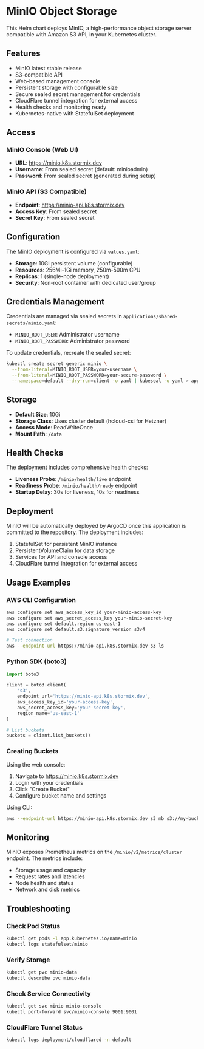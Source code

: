 # MinIO Object Storage

This Helm chart deploys MinIO, a high-performance object storage server compatible with Amazon S3 API, in your Kubernetes cluster.

## Features

- MinIO latest stable release
- S3-compatible API 
- Web-based management console
- Persistent storage with configurable size
- Secure sealed secret management for credentials
- CloudFlare tunnel integration for external access
- Health checks and monitoring ready
- Kubernetes-native with StatefulSet deployment

## Access

### MinIO Console (Web UI)
- **URL**: https://minio.k8s.stormix.dev
- **Username**: From sealed secret (default: minioadmin)
- **Password**: From sealed secret (generated during setup)

### MinIO API (S3 Compatible)
- **Endpoint**: https://minio-api.k8s.stormix.dev
- **Access Key**: From sealed secret
- **Secret Key**: From sealed secret

## Configuration

The MinIO deployment is configured via `values.yaml`:

- **Storage**: 10Gi persistent volume (configurable)
- **Resources**: 256Mi-1Gi memory, 250m-500m CPU
- **Replicas**: 1 (single-node deployment)
- **Security**: Non-root container with dedicated user/group

## Credentials Management

Credentials are managed via sealed secrets in `applications/shared-secrets/minio.yaml`:

- `MINIO_ROOT_USER`: Administrator username
- `MINIO_ROOT_PASSWORD`: Administrator password

To update credentials, recreate the sealed secret:

```bash
kubectl create secret generic minio \
  --from-literal=MINIO_ROOT_USER=your-username \
  --from-literal=MINIO_ROOT_PASSWORD=your-secure-password \
  --namespace=default --dry-run=client -o yaml | kubeseal -o yaml > applications/shared-secrets/minio.yaml
```

## Storage

- **Default Size**: 10Gi
- **Storage Class**: Uses cluster default (hcloud-csi for Hetzner)
- **Access Mode**: ReadWriteOnce
- **Mount Path**: `/data`

## Health Checks

The deployment includes comprehensive health checks:

- **Liveness Probe**: `/minio/health/live` endpoint
- **Readiness Probe**: `/minio/health/ready` endpoint
- **Startup Delay**: 30s for liveness, 10s for readiness

## Deployment

MinIO will be automatically deployed by ArgoCD once this application is committed to the repository. The deployment includes:

1. StatefulSet for persistent MinIO instance
2. PersistentVolumeClaim for data storage
3. Services for API and console access
4. CloudFlare tunnel integration for external access

## Usage Examples

### AWS CLI Configuration

```bash
aws configure set aws_access_key_id your-minio-access-key
aws configure set aws_secret_access_key your-minio-secret-key
aws configure set default.region us-east-1
aws configure set default.s3.signature_version s3v4

# Test connection
aws --endpoint-url https://minio-api.k8s.stormix.dev s3 ls
```

### Python SDK (boto3)

```python
import boto3

client = boto3.client(
    's3',
    endpoint_url='https://minio-api.k8s.stormix.dev',
    aws_access_key_id='your-access-key',
    aws_secret_access_key='your-secret-key',
    region_name='us-east-1'
)

# List buckets
buckets = client.list_buckets()
```

### Creating Buckets

Using the web console:
1. Navigate to https://minio.k8s.stormix.dev
2. Login with your credentials
3. Click "Create Bucket"
4. Configure bucket name and settings

Using CLI:
```bash
aws --endpoint-url https://minio-api.k8s.stormix.dev s3 mb s3://my-bucket
```

## Monitoring

MinIO exposes Prometheus metrics on the `/minio/v2/metrics/cluster` endpoint. The metrics include:

- Storage usage and capacity
- Request rates and latencies  
- Node health and status
- Network and disk metrics

## Troubleshooting

### Check Pod Status
```bash
kubectl get pods -l app.kubernetes.io/name=minio
kubectl logs statefulset/minio
```

### Verify Storage
```bash
kubectl get pvc minio-data
kubectl describe pvc minio-data
```

### Check Service Connectivity
```bash
kubectl get svc minio minio-console
kubectl port-forward svc/minio-console 9001:9001
```

### CloudFlare Tunnel Status
```bash
kubectl logs deployment/cloudflared -n default
``` 